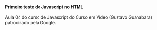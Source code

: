#### Primeiro teste de Javascript no HTML

Aula 04 do curso de Javascript do Curso em Vídeo (Gustavo Guanabara) patrocinado pela Google.
